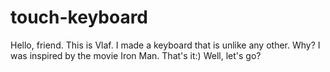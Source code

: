# touch-keyboard

Hello, friend. This is Vlaf. I made a keyboard that is unlike any other. Why? I was inspired by the movie Iron Man. That's it:) Well, let's go?
